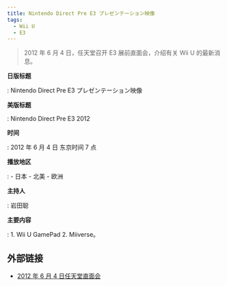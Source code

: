 ```yaml
---
title: Nintendo Direct Pre E3 プレゼンテーション映像
tags:
  - Wii U
  - E3
---
```


> 2012 年 6 月 4 日，任天堂召开 E3 展前直面会，介绍有关 Wii U 的最新消息。

**日版标题**

:	Nintendo Direct Pre E3 プレゼンテーション映像

**美版标题**

:	Nintendo Direct Pre E3 2012

**时间**

:	2012 年 6 月 4 日 东京时间 7 点

**播放地区**

:	- 日本
	- 北美
	- 欧洲

**主持人**

:	岩田聪

**主要内容**

:	1. Wii U GamePad
	2. Miiverse。

## 外部链接

- [2012 年 6 月 4 日任天堂直面会](https://www.bilibili.com/video/BV12E411a73P/)
